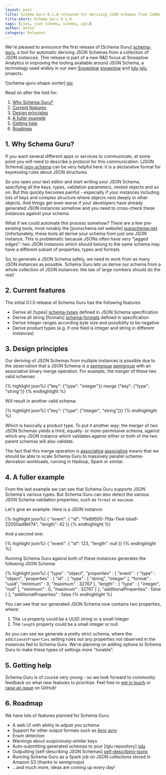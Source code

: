 ```yaml
---
layout: post
title: Schema Guru 0.1.0 released for deriving JSON Schemas from JSONs
title-short: Schema Guru 0.1.0
tags: [json, json schema, schema, iglu]
author: Anton
category: Releases
---
```


We're pleased to announce the first release of [Schema Guru] [schema-guru],
a tool for automatic deriving JSON Schemas from a collection of JSON instances. This release is part of a new R&D focus at Snowplow Analytics in improving the tooling available around JSON Schema, a technology used widely in our own [Snowplow] [snowplow] and [Iglu] [iglu] projects.

![schema-guru-shape-sorter] [pic]

Read on after the fold for:

1. [Why Schema Guru?](/blog/2015/06/03/schema-guru-0.1.0-released-for-deriving-json-schemas-from-jsons/#why)
2. [Current features](/blog/2015/06/03/schema-guru-0.1.0-released-for-deriving-json-schemas-from-jsons/#features)
3. [Design principles](/blog/2015/06/03/schema-guru-0.1.0-released-for-deriving-json-schemas-from-jsons/#principles)
4. [A fuller example](/blog/2015/06/03/schema-guru-0.1.0-released-for-deriving-json-schemas-from-jsons/#eg)
5. [Getting help](/blog/2015/06/03/schema-guru-0.1.0-released-for-deriving-json-schemas-from-jsons/#help)
6. [Roadmap](/blog/2015/06/03/schema-guru-0.1.0-released-for-deriving-json-schemas-from-jsons/#roadmap)

<!--more-->

<div class="html">
<h2><a name="why">1. Why Schema Guru?</a></h2>
</div>

If you want several different apps or services to communicate, at some point you will need to describe a protocol for this communication. [JSON Schema] [json-schema] can be very helpful here: it is a declarative format for expressing rules about JSON structures.

So you open your text editor and start writing your JSON Schema, specifying all the
keys, types, validation parameters, nested objects and so on. But this quickly becomes painful - especially if your instances including lots
of keys and complex structure where objects nest deeply in other objects. And things get even worse if your developers have already generated JSON instances somehow and you need to cross-check these instances against your schema.

What if we could automate this process somehow? There are a few pre-existing tools,
most notably the [jsonschema.net website] [jsonschema-net]. Unfortunately, these tools all derive your schema from just one JSON instance. This is problematic because JSONs often have very "jagged edges": two JSON instances which should belong to the same schema may have a different subset of properties, types and formats.

So, to generate a JSON Schema safely, we need to work from as many JSON instances as possible. Schema Guru lets us derive our schema from a whole collection of JSON instances: the law of large numbers should do the rest!

<div class="html">
<h2><a name="features">2. Current features</a></h2>
</div>

The initial 0.1.0 release of Schema Guru has the following features:

+ Derive all [types] [schema-types] defined in JSON Schema specification
+ Derive all string [formats] [schema-formats] defined in specification
+ Derive integer ranges according byte size and possibility to be negative
+ Derive product types (e.g. if one field is integer and string in different instances)

<div class="html">
<h2><a name="principles">3. Design principles</a></h2>
</div>

Our deriving of JSON Schemas from multiple instances is possible due to the observation that a JSON Schema is a [semigroup] [semigroup] with an associative binary merge operation. For example, the merger of these two valid schemas:

{% highlight json%}
{"key": {"type": "integer"}} merge {"key": {"type": "string"}}
{% endhighlight %}

Will result in another valid schema:

{% highlight json%}
{"key": {"type": ["integer", "string"]}}
{% endhighlight %}

Which is basically a product type. To put it another way: the merger of two JSON Schemas yields a third, equally- or more-permissive schema, against which any JSON instance which validates against either or both of the two parent schemas will also validate.

The fact that this merge operation is [associative] [associative] means that we should be able to scale Schema Guru to massively parallel schema-derivation workloads, running in Hadoop, Spark or similar.

<div class="html">
<h2><a name="eg">4. A fuller example</a></h2>
</div>

From the last example we can see that Schema Guru supports JSON Schema's various types. But Schema Guru can also detect the various JSON Schema validation properties, such as `format` or `maximum`.

Let's give an example. Here is a JSON instance:

{% highlight json%}
{ "event": {
    "id": "f1e89550-7fda-11e4-bbe8-22000ad9bf74",
    "length": 42 }}
{% endhighlight %}

And a second one:

{% highlight json%}
{ "event": {
    "id": 123,
    "length": null }}
{% endhighlight %}

Running Schema Guru against both of these instances generates the following JSON Schema:

{% highlight json%}
{ "type" : "object",
  "properties" : {
    "event" : {
      "type" : "object",
      "properties" : {
        "id" : {
          "type" : [ "string", "integer" ],
          "format" : "uuid",
          "minimum" : 0,
          "maximum" : 32767 },
        "length" : {
          "type" : [ "integer", "null" ],
          "minimum" : 0,
          "maximum" : 32767 } },
      "additionalProperties" : false } },
  "additionalProperties" : false
{% endhighlight %}

You can see that our generated JSON Schema now contains two properties, where:

1. The `id` property could be a UUID string or a small integer
2. The `length` property could be a small integer or null

As you can see we generate a pretty strict schema, where the `additionalProperties` setting rules out any properties not observed in the instances fed to Schema Guru. We're planning on adding options to Schema Guru to make these types of settings more "tunable".

<h2><a name="help">5. Getting help</a></h2>

Schema Guru is of course very young - so we look forward to community feedback on what new features to prioritize. Feel free to [get in touch][talk-to-us] or [raise an issue][issues] on GitHub!

<h2><a name="roadmap">6. Roadmap</a></h2>

We have lots of features planned for Schema Guru:

* A web UI with ability to adjust you schema
* Support for other output formats such as [Avro] [avro]
* Enum detection
* Warnings about suspiciously-similar keys
* Auto-submitting generated schemas to your [Iglu repository] [iglu]
* Outputting [self-describing JSON Schemas] [self-describing-jsons]
* Running Schema Guru as a Spark job on JSON collections stored in Amazon S3 (thanks to semigroups)
* ...and much more, ideas are coming up every day!

[pic]: /assets/img/blog/2015/06/schema-guru-shape-sorter.jpg

[json-schema]: http://json-schema.org/
[schema-types]: http://json-schema.org/latest/json-schema-core.html#anchor8
[schema-formats]: http://json-schema.org/latest/json-schema-validation.html#anchor104
[self-describing-jsons]: http://snowplowanalytics.com/blog/2014/05/15/introducing-self-describing-jsons/
[semigroup]: http://en.wikipedia.org/wiki/Semigroup
[associative]: http://en.wikipedia.org/wiki/Associative_property
[avro]: https://avro.apache.org/
[schema-guru]: http://collector.snplow.com/r/tp2?u=https%3A%2F%2Fgithub.com%2Fsnowplow%2Fschema-guru

[snowplow]: http://collector.snplow.com/r/tp2?u=https%3A%2F%2Fgithub.com%2Fsnowplow%2Fsnowplow
[iglu]: http://collector.snplow.com/r/tp2?u=https%3A%2F%2Fgithub.com%2Fsnowplow%2Figlu
[jsonschema-net]: http://jsonschema.net/#/

[issues]: https://github.com/snowplow/schema-guru/issues
[talk-to-us]: https://github.com/snowplow/snowplow/wiki/Talk-to-us
